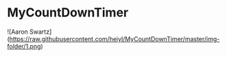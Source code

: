 # MyCountDownTimer


![Aaron Swartz]
(https://raw.githubusercontent.com/heiyl/MyCountDownTimer/master/img-folder/1.png)